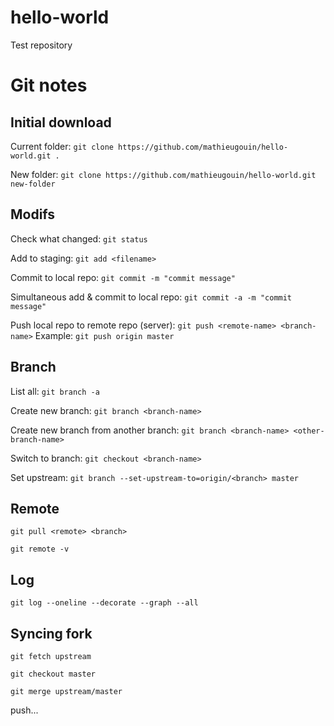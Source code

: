 # hello-world
Test repository

# Git notes

## Initial download
Current folder:
`git clone https://github.com/mathieugouin/hello-world.git .`

New folder:
`git clone https://github.com/mathieugouin/hello-world.git new-folder`

## Modifs
Check what changed:
`git status`

Add to staging:
`git add <filename>`

Commit to local repo:
`git commit -m "commit message"`

Simultaneous add & commit to local repo:
`git commit -a -m "commit message"`

Push local repo to remote repo (server):
`git push <remote-name> <branch-name>`  Example: `git push origin master`

## Branch
List all:
`git branch -a`

Create new branch:
`git branch <branch-name>`

Create new branch from another branch:
`git branch <branch-name> <other-branch-name>`

Switch to branch:
`git checkout <branch-name>`

Set upstream:
`git branch --set-upstream-to=origin/<branch> master`

## Remote
`git pull <remote> <branch>`

`git remote -v`

## Log
`git log --oneline --decorate --graph --all`

## Syncing fork
`git fetch upstream`

`git checkout master`

`git merge upstream/master`

push...
